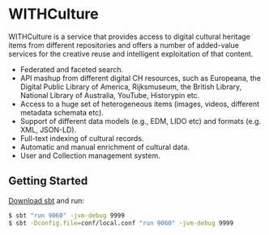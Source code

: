 # WITHCulture

WITHCulture is a service that provides access to digital cultural heritage items from different repositories
and offers a number of added-value services for the creative reuse and intelligent exploitation of that content.

* Federated and faceted search.
* API mashup from different digital CH resources, such as Europeana, the Digital Public Library of America, Rijksmuseum,
the British Library, National Library of Australia, YouTube, Historypin etc.
* Access to a huge set of heterogeneous items (images, videos, different metadata schemata etc).
* Support of different data models (e.g., EDM, LIDO etc) and formats (e.g. XML, JSON-LD).
* Full-text indexing of cultural records.
* Automatic and manual enrichment of cultural data.
* User and Collection management system.

## Getting Started

[Download sbt](https://www.scala-sbt.org/download.html) and run:

```bash
$ sbt "run 9060" -jvm-debug 9999
$ sbt -Dconfig.file=conf/local.conf "run 9060" -jvm-debug 9999
```
